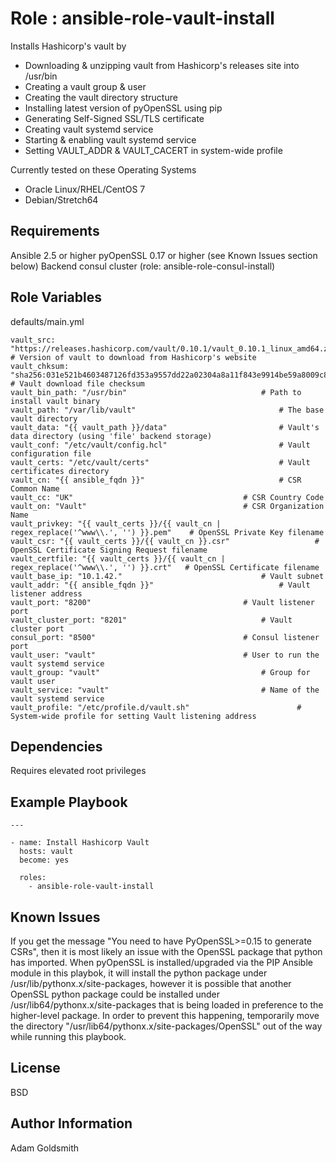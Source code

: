Role : ansible-role-vault-install
=================================

Installs Hashicorp's vault by
* Downloading & unzipping vault from Hashicorp's releases site into /usr/bin
* Creating a vault group & user
* Creating the vault directory structure
* Installing latest version of pyOpenSSL using pip
* Generating Self-Signed SSL/TLS certificate
* Creating vault systemd service
* Starting & enabling vault systemd service
* Setting VAULT_ADDR & VAULT_CACERT in system-wide profile

Currently tested on these Operating Systems
* Oracle Linux/RHEL/CentOS 7
* Debian/Stretch64

Requirements
------------

Ansible 2.5 or higher
pyOpenSSL 0.17 or higher (see Known Issues section below)
Backend consul cluster (role: ansible-role-consul-install)

Role Variables
--------------

defaults/main.yml
```
vault_src: "https://releases.hashicorp.com/vault/0.10.1/vault_0.10.1_linux_amd64.zip"	# Version of vault to download from Hashicorp's website
vault_chksum: "sha256:031e521b4603487126fd353a9557dd22a02304a8a11f843e9914be59a8009c8a"	# Vault download file checksum
vault_bin_path: "/usr/bin"								# Path to install vault binary
vault_path: "/var/lib/vault"								# The base vault directory
vault_data: "{{ vault_path }}/data"							# Vault's data directory (using 'file' backend storage)
vault_conf: "/etc/vault/config.hcl"							# Vault configuration file
vault_certs: "/etc/vault/certs"								# Vault certificates directory
vault_cn: "{{ ansible_fqdn }}"								# CSR Common Name
vault_cc: "UK"										# CSR Country Code
vault_on: "Vault"									# CSR Organization Name
vault_privkey: "{{ vault_certs }}/{{ vault_cn | regex_replace('^www\\.', '') }}.pem"	# OpenSSL Private Key filename
vault_csr: "{{ vault_certs }}/{{ vault_cn }}.csr"					# OpenSSL Certificate Signing Request filename
vault_certfile: "{{ vault_certs }}/{{ vault_cn | regex_replace('^www\\.', '') }}.crt"	# OpenSSL Certificate filename
vault_base_ip: "10.1.42."								# Vault subnet
vault_addr: "{{ ansible_fqdn }}"							# Vault listener address
vault_port: "8200"									# Vault listener port
vault_cluster_port: "8201"								# Vault cluster port
consul_port: "8500"									# Consul listener port
vault_user: "vault"									# User to run the vault systemd service
vault_group: "vault"									# Group for vault user
vault_service: "vault"									# Name of the vault systemd service
vault_profile: "/etc/profile.d/vault.sh"						# System-wide profile for setting Vault listening address
```

Dependencies
------------

Requires elevated root privileges

Example Playbook
----------------

```
---

- name: Install Hashicorp Vault
  hosts: vault
  become: yes

  roles:
    - ansible-role-vault-install
```

Known Issues
------------

If you get the message "You need to have PyOpenSSL>=0.15 to generate CSRs", then it is most likely an issue with the OpenSSL package that python has imported. When pyOpenSSL is installed/upgraded via the PIP Ansible module in this playbok, it will install the python package under /usr/lib/pythonx.x/site-packages, however it is possible that another OpenSSL python package could be installed under /usr/lib64/pythonx.x/site-packages that is being loaded in preference to the higher-level package.
In order to prevent this happening, temporarily move the directory "/usr/lib64/pythonx.x/site-packages/OpenSSL" out of the way while running this playbook.

License
-------

BSD

Author Information
------------------

Adam Goldsmith

